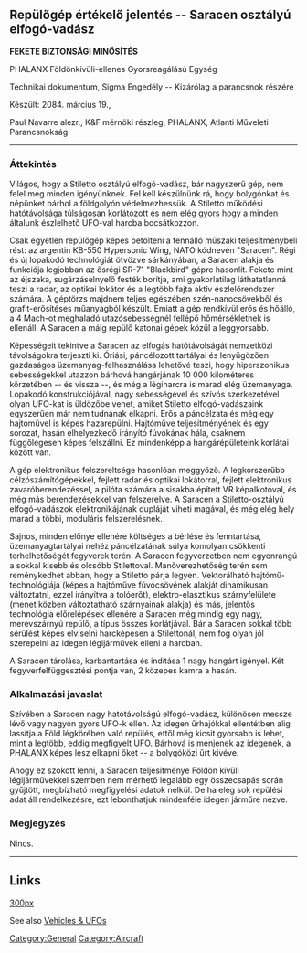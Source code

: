 ## Repülőgép értékelő jelentés -- Saracen osztályú elfogó-vadász

**FEKETE BIZTONSÁGI MINŐSÍTÉS**

PHALANX Földönkívüli-ellenes Gyorsreagálású Egység

Technikai dokumentum, Sigma Engedély -- Kizárólag a parancsnok részére

Készült: 2084. március 19.,

Paul Navarre alezr., K&F mérnöki részleg, PHALANX, Atlanti Műveleti
Parancsnokság

------------------------------------------------------------------------

### Áttekintés

Világos, hogy a Stiletto osztályú elfogó-vadász, bár nagyszerű gép, nem
felel meg minden igényünknek. Fel kell készülnünk rá, hogy bolygónkat és
népünket bárhol a földgolyón védelmezhessük. A Stiletto működési
hatótávolsága túlságosan korlátozott és nem elég gyors hogy a minden
általunk észlelhető UFO-val harcba bocsátkozzon.

Csak egyetlen repülőgép képes betölteni a fennálló műszaki
teljesítménybeli rést: az argentin KB-550 Hypersonic Wing, NATO kódnevén
"Saracen". Régi és új lopakodó technológiát ötvözve sárkányában, a
Saracen alakja és funkciója legjobban az ősrégi SR-71 "Blackbird" gépre
hasonlít. Fekete mint az éjszaka, sugárzáselnyelő festék borítja, ami
gyakorlatilag láthatatlanná teszi a radar, az optikai lokátor és a
legtöbb fajta aktív észlelőrendszer számára. A géptörzs majdnem teljes
egészében szén-nanocsövekből és grafit-erősítéses műanyagból készült.
Emiatt a gép rendkívül erős és hőálló, a 4 Mach-ot meghaladó
utazósebességnél fellépő hőmérsékletnek is ellenáll. A Saracen a máig
repülő katonai gépek közül a leggyorsabb.

Képességeit tekintve a Saracen az elfogás hatótávolságát nemzetközi
távolságokra terjeszti ki. Óriási, páncélozott tartályai és lenyűgözően
gazdaságos üzemanyag-felhasználása lehetővé teszi, hogy hiperszonikus
sebességekkel utazzon bárhová hangárjának 10 000 kilométeres körzetében
-- és vissza --, és még a légiharcra is marad elég üzemanyaga. Lopakodó
konstrukciójával, nagy sebességével és szívós szerkezetével olyan
UFO-kat is üldözőbe vehet, amiket Stiletto elfogó-vadászaink egyszerűen
már nem tudnának elkapni. Erős a páncélzata és még egy hajtóművel is
képes hazarepülni. Hajtóműve teljesítményének és egy sorozat, hasán
elhelyezkedő irányító fúvókának hála, csaknem függőlegesen képes
felszállni. Ez mindenképp a hangárépületeink korlátai között van.

A gép elektronikus felszereltsége hasonlóan meggyőző. A legkorszerűbb
célzószámítógépekkel, fejlett radar és optikai lokátorral, fejlett
elektronikus zavaróberendezéssel, a pilóta számára a sisakba épített VR
képalkotóval, és még más berendezésekkel van felszerelve. A Saracen a
Stiletto-osztályú elfogó-vadászok elektronikájának dupláját viheti
magával, és még elég hely marad a többi, moduláris felszerelésnek.

Sajnos, minden előnye ellenére költséges a bérlése és fenntartása,
üzemanyagtartályai nehéz páncélzatának súlya komolyan csökkenti
terhelhetőségét fegyverek terén. A Saracen fegyverzetben nem egyenrangú
a sokkal kisebb és olcsóbb Stilettoval. Manőverezhetőség terén sem
reménykedhet abban, hogy a Stiletto párja legyen. Vektorálható
hajtómű-technológiája (képes a hajtóműve fúvócsövének alakját
dinamikusan változtatni, ezzel irányítva a tolóerőt), elektro-elasztikus
szárnyfelülete (menet közben változtatható szárnyainak alakja) és más,
jelentős technológia előrelépések ellenére a Saracen még mindig egy
nagy, merevszárnyú repülő, a típus összes korlátjával. Bár a Saracen
sokkal több sérülést képes elviselni harcképesen a Stilettonál, nem fog
olyan jól szerepelni az idegen légijárművek elleni a harcban.

A Saracen tárolása, karbantartása és indítása 1 nagy hangárt igényel.
Két fegyverfelfüggesztési pontja van, 2 közepes kamra a hasán.

### Alkalmazási javaslat

Szívében a Saracen nagy hatótávolságú elfogó-vadász, különösen messze
lévő vagy nagyon gyors UFO-k ellen. Az idegen űrhajókkal ellentétben
alig lassítja a Föld légkörében való repülés, ettől még kicsit gyorsabb
is lehet, mint a legtöbb, eddig megfigyelt UFO. Bárhová is menjenek az
idegenek, a PHALANX képes lesz elkapni őket -- a bolygóközi űrt kivéve.

Ahogy ez szokott lenni, a Saracen teljesítménye Földön kívüli
légijárművekkel szemben nem mérhető legalább egy összecsapás során
gyűjtött, megbízható megfigyelési adatok nélkül. De ha elég sok repülési
adat áll rendelkezésre, ezt lebonthatjuk mindenféle idegen járműre
nézve.

### Megjegyzés

Nincs.

------------------------------------------------------------------------

## Links

[300px](image:Inter_saracen.jpg "wikilink")

See also [Vehicles & UFOs](Vehicles_&_UFOs "wikilink")

[Category:General](Category:General "wikilink")
[Category:Aircraft](Category:Aircraft "wikilink")